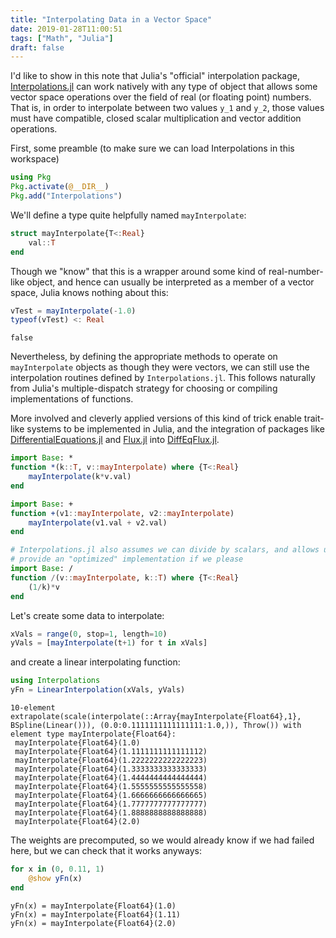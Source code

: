 ```yaml
---
title: "Interpolating Data in a Vector Space"
date: 2019-01-28T11:00:51
tags: ["Math", "Julia"]
draft: false
---
```



I'd like to show in this note that Julia's "official" interpolation package, [Interpolations.jl](https://github.com/JuliaMath/Interpolations.jl) can work natively with any type of object that allows some vector space operations over the field of real (or floating point) numbers.
That is, in order to interpolate between two values `y_1` and `y_2`, those values must have compatible, closed scalar multiplication and vector addition operations.

First, some preamble (to make sure we can load Interpolations in this workspace)

```julia
using Pkg
Pkg.activate(@__DIR__)
Pkg.add("Interpolations")
```

We'll define a type quite helpfully named `mayInterpolate`:

```julia
struct mayInterpolate{T<:Real}
    val::T
end
```

Though we "know" that this is a wrapper around some kind of real-number-like object, and hence can usually be interpreted as a member of a vector space, Julia knows nothing about this:


```julia
vTest = mayInterpolate(-1.0)
typeof(vTest) <: Real
```




    false



Nevertheless, by defining the appropriate methods to operate on `mayInterpolate` objects as though they were vectors, we can still use the interpolation routines defined by `Interpolations.jl`.
This follows naturally from Julia's multiple-dispatch strategy for choosing or compiling implementations of functions.

More involved and cleverly applied versions of this kind of trick enable trait-like systems to be implemented in Julia, and the integration of packages like [DifferentialEquations.jl](https://github.com/JuliaDiffEq/DifferentialEquations.jl) and [Flux.jl](https://github.com/FluxML/Flux.jl) into [DiffEqFlux.jl](https://github.com/JuliaDiffEq/DiffEqFlux.jl).

```julia
import Base: *
function *(k::T, v::mayInterpolate) where {T<:Real}
    mayInterpolate(k*v.val)
end

import Base: +
function +(v1::mayInterpolate, v2::mayInterpolate)
    mayInterpolate(v1.val + v2.val)
end

# Interpolations.jl also assumes we can divide by scalars, and allows us to
# provide an "optimized" implementation if we please
import Base: /
function /(v::mayInterpolate, k::T) where {T<:Real}
    (1/k)*v
end
```

Let's create some data to interpolate:


```julia
xVals = range(0, stop=1, length=10)
yVals = [mayInterpolate(t+1) for t in xVals]
```

and create a linear interpolating function:

```julia
using Interpolations
yFn = LinearInterpolation(xVals, yVals)
```




    10-element extrapolate(scale(interpolate(::Array{mayInterpolate{Float64},1}, BSpline(Linear())), (0.0:0.1111111111111111:1.0,)), Throw()) with element type mayInterpolate{Float64}:
     mayInterpolate{Float64}(1.0)
     mayInterpolate{Float64}(1.1111111111111112)
     mayInterpolate{Float64}(1.2222222222222223)
     mayInterpolate{Float64}(1.3333333333333333)
     mayInterpolate{Float64}(1.4444444444444444)
     mayInterpolate{Float64}(1.5555555555555558)
     mayInterpolate{Float64}(1.6666666666666665)
     mayInterpolate{Float64}(1.7777777777777777)
     mayInterpolate{Float64}(1.8888888888888888)
     mayInterpolate{Float64}(2.0)



The weights are precomputed, so we would already know if we had failed here, but we can check that it works anyways:


```julia
for x in (0, 0.11, 1)
    @show yFn(x)
end
```

    yFn(x) = mayInterpolate{Float64}(1.0)
    yFn(x) = mayInterpolate{Float64}(1.11)
    yFn(x) = mayInterpolate{Float64}(2.0)
